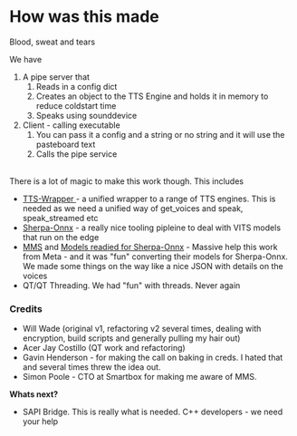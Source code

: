 # How was this made

Blood, sweat and tears

We have

1. A pipe server that&#x20;
   1. Reads in a config dict
   2. Creates an object to the TTS Engine and holds it in memory to reduce coldstart time
   3. Speaks using sounddevice
2. Client - calling executable
   1. You can pass it a config and a string or no string and it will use the pasteboard text
   2. Calls the pipe service

\
There is a lot of magic to make this work though. This includes

* [TTS-Wrapper ](https://github.com/willwade/tts-wrapper)- a unified wrapper to a range of TTS engines. This is needed as we need a unified way of get\_voices and speak, speak\_streamed etc
* [Sherpa-Onnx](https://github.com/k2-fsa/sherpa-onnx) - a really nice tooling pipleine to deal with VITS models that run on the edge
* [MMS](https://ai.meta.com/blog/multilingual-model-speech-recognition/) and [Models readied for Sherpa-Onnx](https://huggingface.co/willwade/mms-tts-multilingual-models-onnx) - Massive help this work from Meta - and it was "fun" converting their models for Sherpa-Onnx. We made some things on the way like a nice JSON with details on the voices
* QT/QT Threading. We had "fun" with threads. Never again

### Credits

* Will Wade (original v1, refactoring v2 several times, dealing with encryption, build scripts and generally pulling my hair out)
* Acer Jay Costillo (QT work and refactoring)
* Gavin Henderson - for making the call on baking in creds. I hated that and several times threw the idea out.&#x20;
* Simon Poole - CTO at Smartbox for making me aware of MMS.&#x20;

**Whats next?**

* SAPI Bridge. This is really what is needed. C++ developers - we need your help
